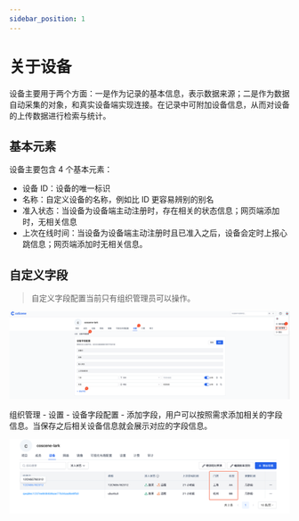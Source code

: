 ```yaml
---
sidebar_position: 1
---
```


# 关于设备

设备主要用于两个方面：一是作为记录的基本信息，表示数据来源；二是作为数据自动采集的对象，和真实设备端实现连接。在记录中可附加设备信息，从而对设备的上传数据进行检索与统计。

## 基本元素

设备主要包含 4 个基本元素：

- 设备 ID：设备的唯一标识
- 名称：自定义设备的名称，例如比 ID 更容易辨别的别名
- 准入状态：当设备为设备端主动注册时，存在相关的状态信息；网页端添加时，无相关信息
- 上次在线时间：当设备为设备端主动注册时且已准入之后，设备会定时上报心跳信息；网页端添加时无相关信息。

## 自定义字段

> 自定义字段配置当前只有组织管理员可以操作。

![device custom fields](./img/device-custom-fields.png)

组织管理 - 设置 - 设备字段配置 - 添加字段，用户可以按照需求添加相关的字段信息。当保存之后相关设备信息就会展示对应的字段信息。

![device list](./img/device-list-1.png)
